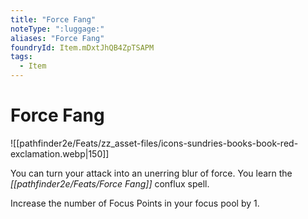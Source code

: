 ```yaml
---
title: "Force Fang"
noteType: ":luggage:"
aliases: "Force Fang"
foundryId: Item.mDxtJhQB4ZpTSAPM
tags:
  - Item
---
```


# Force Fang
![[pathfinder2e/Feats/zz_asset-files/icons-sundries-books-book-red-exclamation.webp|150]]

You can turn your attack into an unerring blur of force. You learn the _[[pathfinder2e/Feats/Force Fang]]_ conflux spell.

Increase the number of Focus Points in your focus pool by 1.
